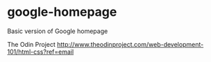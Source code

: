google-homepage
===============

Basic version of Google homepage

The Odin Project http://www.theodinproject.com/web-development-101/html-css?ref=email

